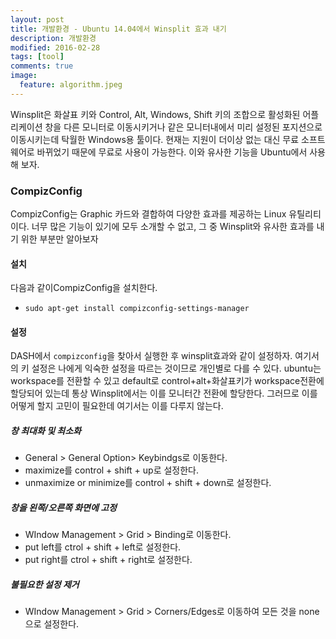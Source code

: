 ```yaml
---
layout: post
title: 개발환경 - Ubuntu 14.04에서 Winsplit 효과 내기
description: 개발환경
modified: 2016-02-28
tags: [tool]
comments: true
image:
  feature: algorithm.jpeg
---
```

Winsplit은 화살표 키와 Control, Alt, Windows, Shift 키의 조합으로 활성화된 어플리케이션 창을 다른 모니터로 이동시키거나 같은 모니터내에서 미리 설정된 포지션으로 이동시키는데 탁월한 Windows용 툴이다. 현재는 지원이 더이상 없는 대신 무료 소프트웨어로 바뀌었기 때문에 무료로 사용이 가능한다. 이와 유사한 기능을 Ubuntu에서 사용해 보자. 

### CompizConfig

CompizConfig는 Graphic 카드와 결합하여 다양한 효과를 제공하는 Linux 유틸리티이다. 너무 많은 기능이 있기에 모두 소개할 수 없고, 그 중 Winsplit와 유사한 효과를 내기 위한 부분만 알아보자

#### 설치 

다음과 같이CompizConfig을 설치한다. 

- `sudo apt-get install compizconfig-settings-manager`

#### 설정

DASH에서 `compizconfig`을 찾아서 실행한 후 winsplit효과와 같이 설정하자. 여기서의 키 설정은 나에게 익숙한 설정을 따르는 것이므로 개인별로 다를 수 있다. ubuntu는 workspace를 전환할 수 있고 default로 control+alt+화살표키가 workspace전환에 할당되어 있는데 통상 Winsplit에서는 이를 모니터간 전환에 할당한다. 그러므로 이를 어떻게 할지 고민이 필요한데 여기서는 이를 다루지 않는다.  
 
##### 창 최대화 및 최소화

- General > General Option> Keybindgs로 이동한다. 
- maximize를 control + shift + up로 설정한다. 
- unmaximize or minimize를 control + shift + down로 설정한다. 

#####  창을 왼쪽/오른쪽 화면에 고정

- WIndow Management > Grid > Binding로 이동한다. 
- put left를 ctrol + shift + left로 설정한다. 
- put right를 ctrol + shift + right로 설정한다. 

##### 불필요한 설정 제거

- WIndow Management > Grid > Corners/Edges로 이동하여 모든 것을 none으로 설정한다. 

